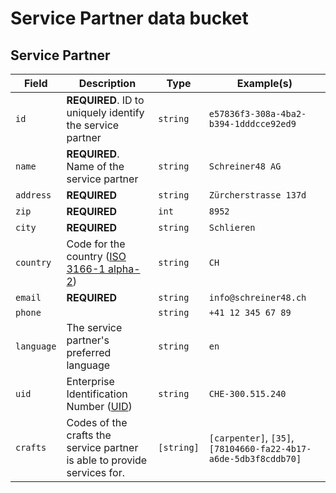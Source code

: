 # Service Partner data bucket

## Service Partner

| Field | Description | Type | Example(s) |
| --- | --- | --- | --- |
| `id` | **REQUIRED**. ID to uniquely identify the service partner | `string` | `e57836f3-308a-4ba2-b394-1dddcce92ed9` |
| `name` | **REQUIRED**. Name of the service partner | `string` | `Schreiner48 AG` |
| `address` | **REQUIRED** | `string` | `Zürcherstrasse 137d` |
| `zip` | **REQUIRED** | `int` | `8952` |
| `city` | **REQUIRED** | `string` | `Schlieren` |
| `country` | Code for the country ([ISO 3166-1 alpha-2](https://en.wikipedia.org/wiki/ISO_3166-1_alpha-2)) | `string` | `CH` |
| `email` | **REQUIRED** | `string` | `info@schreiner48.ch` |
| `phone` |  | `string` | `+41 12 345 67 89` |
| `language` | The service partner's preferred language | `string` | `en` |
| `uid` | Enterprise Identification Number ([UID](https://www.bfs.admin.ch/bfs/en/home/registers/enterprise-register/enterprise-identification/uid-general/uid.html)) | `string` | `CHE-300.515.240` |
| `crafts` | Codes of the crafts the service partner is able to provide services for. | `[string]` | `[carpenter]`, `[35]`, `[78104660-fa22-4b17-a6de-5db3f8cddb70]` |

